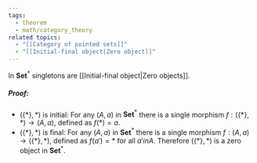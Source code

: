 ```yaml
---
tags:
  - theorem
  - math/category_theory
related topics:
  - "[[Category of pointed sets]]"
  - "[[Initial-final object|Zero object]]"
---
```

In $\mathbf{Set}^*$ singletons are [[Initial-final object|Zero objects]].
##### Proof:
- $(\{*\}, *)$ is initial:
	For any $(A,a)$ in $\mathbf{Set}^*$ there is a single morphism $f:(\{*\}, *)\to (A,a)$, defined as $f(*)=a$.
- $(\{*\}, *)$ is final:
	For any $(A,a)$ in $\mathbf{Set}^*$ there is a single morphism $f:(A,a)\to(\{*\}, *)$, defined as $f(a')=*$ for all $a' in A$.
Therefore $(\{*\},*)$ is a zero object in $\mathbf{Set}^*$.